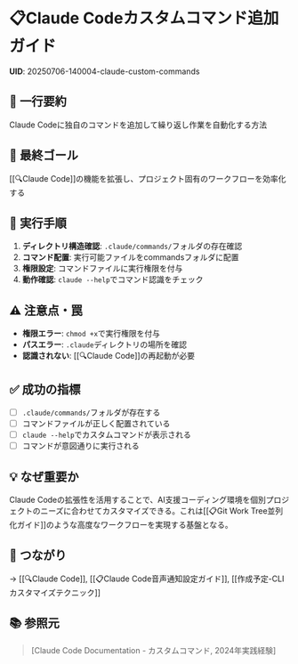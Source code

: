 # 📋Claude Codeカスタムコマンド追加ガイド

**UID**: 20250706-140004-claude-custom-commands

## 📝 一行要約
Claude Codeに独自のコマンドを追加して繰り返し作業を自動化する方法

## 🎯 最終ゴール
[[🔍Claude Code]]の機能を拡張し、プロジェクト固有のワークフローを効率化する

## 🔧 実行手順
1. **ディレクトリ構造確認**: `.claude/commands/`フォルダの存在確認
2. **コマンド配置**: 実行可能ファイルをcommandsフォルダに配置
3. **権限設定**: コマンドファイルに実行権限を付与
4. **動作確認**: `claude --help`でコマンド認識をチェック

## ⚠️ 注意点・罠
- **権限エラー**: `chmod +x`で実行権限を付与
- **パスエラー**: `.claude`ディレクトリの場所を確認
- **認識されない**: [[🔍Claude Code]]の再起動が必要

## ✅ 成功の指標
- [ ] `.claude/commands/`フォルダが存在する
- [ ] コマンドファイルが正しく配置されている
- [ ] `claude --help`でカスタムコマンドが表示される
- [ ] コマンドが意図通りに実行される

## 💡 なぜ重要か
Claude Codeの拡張性を活用することで、AI支援コーディング環境を個別プロジェクトのニーズに合わせてカスタマイズできる。これは[[📋Git Work Tree並列化ガイド]]のような高度なワークフローを実現する基盤となる。

## 🔗 つながり
→ [[🔍Claude Code]], [[📋Claude Code音声通知設定ガイド]], [[作成予定-CLIカスタマイズテクニック]]

## 📚 参照元
> [Claude Code Documentation - カスタムコマンド, 2024年実践経験]